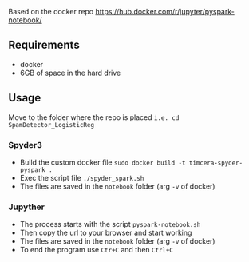 Based on the docker repo https://hub.docker.com/r/jupyter/pyspark-notebook/

## Requirements

  - docker
  - 6GB of space in the hard drive

## Usage

Move to the folder where the repo is placed `i.e. cd SpamDetector_LogisticReg`

### Spyder3

  - Build the custom docker file `sudo docker build -t timcera-spyder-pyspark .`
  - Exec the script file `./spyder_spark.sh`
  - The files are saved in the `notebook` folder (arg `-v` of docker)

### Jupyther
  - The process starts with the script `pyspark-notebook.sh`
  - Then copy the url to your browser and start working
  - The files are saved in the `notebook` folder (arg `-v` of docker)
  - To end the program use `Ctr+C` and then `Ctrl+C` 
